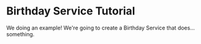 # Birthday Service Tutorial

We doing an example! We're going to create a Birthday Service that does... something.
